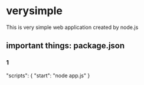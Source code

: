 # verysimple
This is very simple web application created by node.js 

## important things: package.json
### 1
"scripts": {
    "start": "node app.js"
    }
